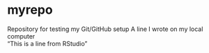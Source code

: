 # myrepo
Repository for testing my Git/GitHub setup
A line I wrote on my local computer  
 “This is a line from RStudio”